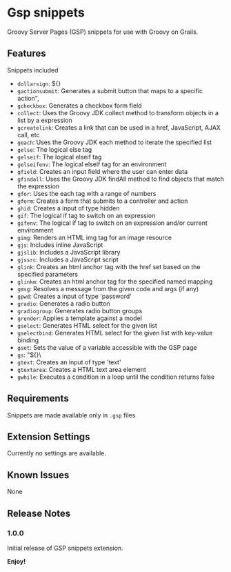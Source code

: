 # Gsp snippets

Groovy Server Pages (GSP) snippets for use with Groovy on Grails.

## Features

Snippets included

- `dollarsign`: ${}
- `gactionsubmit`: Generates a submit button that maps to a specific action",
- `gcheckbox`: Generates a checkbox form field
- `collect`: Uses the Groovy JDK collect method to transform objects in a list by a expression
- `gcreatelink`: Creates a link that can be used in a href, JavaScript, AJAX call, etc
- `geach`: Uses the Groovy JDK each method to iterate the specified list
- `gelse`: The logical else tag
- `gelseif`: The logical elseif tag
- `gelseifenv`: The logical elseif tag for an environment
- `gfield`: Creates an input field where the user can enter data
- `gfindall`: Uses the Groovy JDK findAll method to find objects that match the expression
- `gfor`: Uses the each tag with a range of numbers
- `gform`: Creates a form that submits to a controller and action
- `ghid`: Creates a input of type hidden
- `gif`: The logical if tag to switch on an expression
- `gifenv`: The logical if tag to switch on an expression and/or current environment
- `gimg`: Renders an HTML img tag for an image resource
- `gjs`: Includes inline JavaScript
- `gjslib`: Includes a JavaScript library
- `gjssrc`: Includes a JavaScript script
- `glink`: Creates an html anchor tag with the href set based on the specified parameters
- `glinkm`: Creates an html anchor tag for the specified named mapping
- `gmsg`: Resolves a message from the given code and args (if any)
- `gpwd`: Creates a input of type 'password'
- `gradio`: Generates a radio button
- `gradiogroup`: Generates radio button groups
- `grender`: Applies a template against a model
- `gselect`: Generates HTML select for the given list
- `gselectbind`: Generates HTML select for the given list with key-value binding
- `gset`: Sets the value of a variable accessible with the GSP page
- `gs`: \"${}\
- `gtext`: Creates an input of type 'text'
- `gtextarea`: Creates a HTML text area element
- `gwhile`: Executes a condition in a loop until the condition returns false

## Requirements

Snippets are made available only in `.gsp` files

## Extension Settings

Currently no settings are available.

## Known Issues

None

## Release Notes

### 1.0.0

Initial release of GSP snippets extension.

**Enjoy!**
